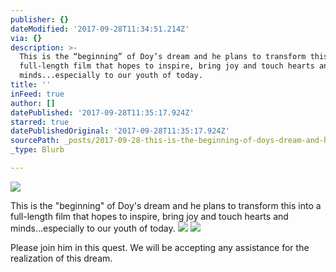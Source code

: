 ```yaml
---
publisher: {}
dateModified: '2017-09-28T11:34:51.214Z'
via: {}
description: >-
  This is the “beginning” of Doy’s dream and he plans to transform this into a
  full-length film that hopes to inspire, bring joy and touch hearts and
  minds...especially to our youth of today.
title: ''
inFeed: true
author: []
datePublished: '2017-09-28T11:35:17.924Z'
starred: true
datePublishedOriginal: '2017-09-28T11:35:17.924Z'
sourcePath: _posts/2017-09-28-this-is-the-beginning-of-doys-dream-and-he-plans-to-trans.md
_type: Blurb

---
```

![](https://the-grid-user-content.s3-us-west-2.amazonaws.com/aa7298ef-1852-4258-b1ec-94e318f69742.jpg)

This is the "beginning" of Doy's dream and he plans to transform this into a full-length film that hopes to inspire, bring joy and touch hearts and minds...especially to our youth of today.
![](https://the-grid-user-content.s3-us-west-2.amazonaws.com/9180cf0b-7f52-4d83-8f51-93f592513b04.jpg)
![](https://the-grid-user-content.s3-us-west-2.amazonaws.com/f429e714-7897-4016-b114-90ea2d908ced.jpg)

Please join him in this quest. We will be accepting any assistance for the realization of this dream.
